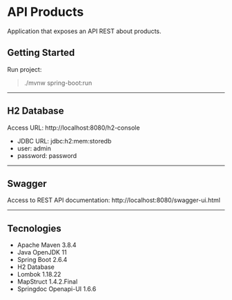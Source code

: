 # API Products

Application that exposes an API REST about products.

## Getting Started
Run project:
>./mvnw spring-boot:run
---
## H2 Database
Access URL: http://localhost:8080/h2-console
 - JDBC URL: jdbc:h2:mem:storedb
 - user: admin
 - password: password
---
## Swagger
Access to REST API documentation: http://localhost:8080/swagger-ui.html

---
## Tecnologies
- Apache Maven 3.8.4
- Java OpenJDK 11
- Spring Boot 2.6.4
- H2 Database
- Lombok 1.18.22
- MapStruct 1.4.2.Final
- Springdoc Openapi-UI 1.6.6
